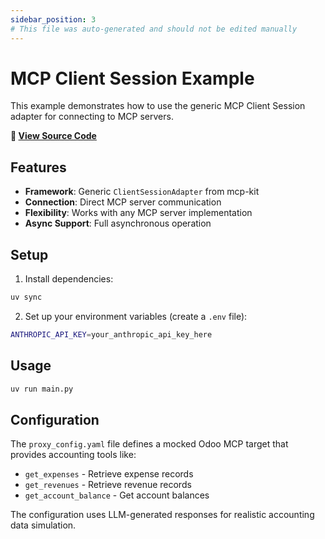 ```yaml
---
sidebar_position: 3
# This file was auto-generated and should not be edited manually
---
```


# MCP Client Session Example

This example demonstrates how to use the generic MCP Client Session adapter for connecting to MCP servers.

**📂 [View Source Code](https://github.com/agentiqs/mcp-kit-python/tree/8dbc2fc2c65666fd3b10613430ddbe7052c165d5/examples/mcp_client_session)**

## Features

- **Framework**: Generic `ClientSessionAdapter` from mcp-kit
- **Connection**: Direct MCP server communication
- **Flexibility**: Works with any MCP server implementation
- **Async Support**: Full asynchronous operation

## Setup

1. Install dependencies:
```bash
uv sync
```

2. Set up your environment variables (create a `.env` file):
```bash
ANTHROPIC_API_KEY=your_anthropic_api_key_here
```

## Usage

```bash
uv run main.py
```

## Configuration

The `proxy_config.yaml` file defines a mocked Odoo MCP target that provides accounting tools like:
- `get_expenses` - Retrieve expense records
- `get_revenues` - Retrieve revenue records
- `get_account_balance` - Get account balances

The configuration uses LLM-generated responses for realistic accounting data simulation.